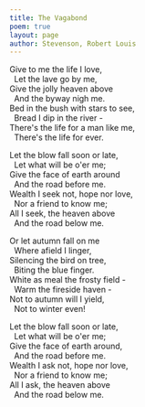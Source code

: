 ```yaml
---
title: The Vagabond
poem: true
layout: page
author: Stevenson, Robert Louis
---
```

Give to me the life I love,  
&nbsp; Let the lave go by me,  
Give the jolly heaven above  
&nbsp; And the byway nigh me.  
Bed in the bush with stars to see,  
&nbsp; Bread I dip in the river -  
There's the life for a man like me,  
&nbsp; There's the life for ever.  

Let the blow fall soon or late,  
&nbsp; Let what will be o'er me;  
Give the face of earth around  
&nbsp; And the road before me.  
Wealth I seek not, hope nor love,  
&nbsp; Nor a friend to know me;  
All I seek, the heaven above  
&nbsp; And the road below me.  

Or let autumn fall on me  
&nbsp; Where afield I linger,  
Silencing the bird on tree,  
&nbsp; Biting the blue finger.  
White as meal the frosty field -  
&nbsp; Warm the fireside haven -  
Not to autumn will I yield,  
&nbsp; Not to winter even!  

Let the blow fall soon or late,  
&nbsp; Let what will be o'er me;  
Give the face of earth around,  
&nbsp; And the road before me.  
Wealth I ask not, hope nor love,  
&nbsp; Nor a friend to know me;  
All I ask, the heaven above  
&nbsp; And the road below me.<br />

